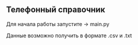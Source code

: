 ## Телефонный справочник

Для начала работы запустите -> main.py

Данные возможно получить в формате .csv и .txt
